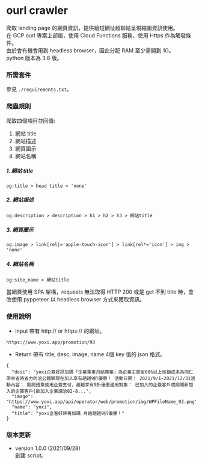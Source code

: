 ourl crawler
==========

爬取 landing page 的網頁資訊，提供給短網址超聯結呈現縮圖資訊使用。  
在 GCP ourl 專案上部屬，使用 Cloud Functions 服務，使用 Https 作為觸發條件。  
由於會有機會用到 headless browser，因此分配 RAM 至少需開到 1G。  
python 版本為 3.8 版。 

### 所需套件 ###
參見 `./requirements.txt`。

### 爬蟲規則 ###

爬取四個項目並回傳:
1. 網站 title
2. 網站描述
3. 網頁圖示
4. 網站名稱

##### 1. 網站 title #####

`og:title > head title > 'none'`

##### 2. 網站描述 #####

`og:description > description > h1 > h2 > h3 > 網站title`

##### 3. 網頁圖示 #####

`og:image > link[rel|='apple-touch-icon'] > link[rel*='icon'] > img > 'none'`

##### 4. 網站名稱 #####

`og:site_name > 網站title`

當網頁使用 SPA 架構，requests 無法取得 HTTP 200 或是 get 不到 title 時，會改使用 pyppeteer 以 headless browser 方式來獲取資訊。

### 使用說明 ###

* Input
帶有 http:// or https:// 的網址。
```
https://www.yoxi.app/promotion/93
```
* Return
帶有 title, desc, image, name 4個 key 值的 json 格式。
```
{
  "desc": "yoxi企簽好評加碼「企業乘車月結專案」為企業主節省60%以上核銷成本為同仁帶來省時省力的洽公體驗現在加入享有趟趟9折優惠！ 活動日期： 2021/9/1~2021/12/31活動內容： 期間搭乘使用企簽支付，趟趟享有9折優惠適用對象： 已加入的企簽客戶或期間新加入的企簽客戶(欲加入企業請洽02-8...",
  "image": "https://www.yoxi.app/api/operator/web/promotion/img/WPFileName_93.png",
  "name": "yoxi",
  "title": "yoxi企客好評再加碼 月結趟趟9折優惠！"
}
```

### 版本更新 ###
* version 1.0.0 (2021/09/28)  
  創建 script。